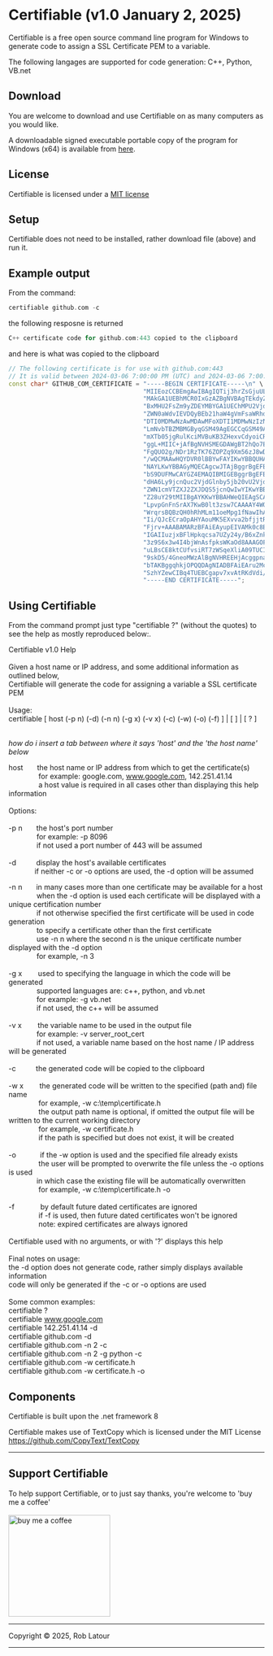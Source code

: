 # Certifiable (v1.0 January 2, 2025)

Certifiable is a free open source command line program for Windows to generate code to assign a SSL Certificate PEM to a variable.

The following langages are supported for code generation: C++, Python, VB.net

## Download 

You are welcome to download and use Certifiable on as many computers as you would like.

A downloadable signed executable portable copy of the program for Windows (x64) is available from [here](https://github.com/roblatour/setvol/releases/download/v1..0.0/certifiable.exe).

## License
Certifiable is licensed under a [MIT license](https://github.com/roblatour/certifiable/blob/main/LICENSE)

## Setup

Certifiable does not need to be installed, rather download file (above) and run it.


## Example output

From the command:

```cpp
certifiable github.com -c
```
the following resposne is returned 
```cpp
C++ certificate code for github.com:443 copied to the clipboard
```
and here is what was copied to the clipboard
```cpp
// The following certificate is for use with github.com:443
// It is valid between 2024-03-06 7:00:00 PM (UTC) and 2024-03-06 7:00:00 PM (UTC) inclusive.
const char* GITHUB_COM_CERTIFICATE = "-----BEGIN CERTIFICATE-----\n" \
                                     "MIIEozCCBEmgAwIBAgIQTij3hrZsGjuULNLEDrdCpTAKBggqhkjOPQQDAjCBjzEL\n" \
                                     "MAkGA1UEBhMCR0IxGzAZBgNVBAgTEkdyZWF0ZXIgTWFuY2hlc3RlcjEQMA4GA1UE\n" \
                                     "BxMHU2FsZm9yZDEYMBYGA1UEChMPU2VjdGlnbyBMaW1pdGVkMTcwNQYDVQQDEy5T\n" \
                                     "ZWN0aWdvIEVDQyBEb21haW4gVmFsaWRhdGlvbiBTZWN1cmUgU2VydmVyIENBMB4X\n" \
                                     "DTI0MDMwNzAwMDAwMFoXDTI1MDMwNzIzNTk1OVowFTETMBEGA1UEAxMKZ2l0aHVi\n" \
                                     "LmNvbTBZMBMGByqGSM49AgEGCCqGSM49AwEHA0IABARO/Ho9XdkY1qh9mAgjOUkW\n" \
                                     "mXTb05jgRulKciMVBuKB3ZHexvCdyoiCRHEMBfFXoZhWkQVMogNLo/lW215X3pGj\n" \
                                     "ggL+MIIC+jAfBgNVHSMEGDAWgBT2hQo7EYbhBH0Oqgss0u7MZHt7rjAdBgNVHQ4E\n" \
                                     "FgQUO2g/NDr1RzTK76ZOPZq9Xm56zJ8wDgYDVR0PAQH/BAQDAgeAMAwGA1UdEwEB\n" \
                                     "/wQCMAAwHQYDVR0lBBYwFAYIKwYBBQUHAwEGCCsGAQUFBwMCMEkGA1UdIARCMEAw\n" \
                                     "NAYLKwYBBAGyMQECAgcwJTAjBggrBgEFBQcCARYXaHR0cHM6Ly9zZWN0aWdvLmNv\n" \
                                     "bS9DUFMwCAYGZ4EMAQIBMIGEBggrBgEFBQcBAQR4MHYwTwYIKwYBBQUHMAKGQ2h0\n" \
                                     "dHA6Ly9jcnQuc2VjdGlnby5jb20vU2VjdGlnb0VDQ0RvbWFpblZhbGlkYXRpb25T\n" \
                                     "ZWN1cmVTZXJ2ZXJDQS5jcnQwIwYIKwYBBQUHMAGGF2h0dHA6Ly9vY3NwLnNlY3Rp\n" \
                                     "Z28uY29tMIIBgAYKKwYBBAHWeQIEAgSCAXAEggFsAWoAdwDPEVbu1S58r/OHW9lp\n" \
                                     "LpvpGnFnSrAX7KwB0lt3zsw7CAAAAY4WOvAZAAAEAwBIMEYCIQD7oNz/2oO8VGaW\n" \
                                     "WrqrsBQBzQH0hRhMLm11oeMpg1fNawIhAKWc0q7Z+mxDVYV/6ov7f/i0H/aAcHSC\n" \
                                     "Ii/QJcECraOpAHYAouMK5EXvva2bfjjtR2d3U9eCW4SU1yteGyzEuVCkR+cAAAGO\n" \
                                     "Fjrv+AAABAMARzBFAiEAyupEIVAMk0c8BVVpF0QbisfoEwy5xJQKQOe8EvMU4W8C\n" \
                                     "IGAIIuzjxBFlHpkqcsa7UZy24y/B6xZnktUw/Ne5q5hCAHcATnWjJ1yaEMM4W2zU\n" \
                                     "3z9S6x3w4I4bjWnAsfpksWKaOd8AAAGOFjrv9wAABAMASDBGAiEA+8OvQzpgRf31\n" \
                                     "uLBsCE8ktCUfvsiRT7zWSqeXliA09TUCIQDcB7Xn97aEDMBKXIbdm5KZ9GjvRyoF\n" \
                                     "9skD5/4GneoMWzAlBgNVHREEHjAcggpnaXRodWIuY29tgg53d3cuZ2l0aHViLmNv\n" \
                                     "bTAKBggqhkjOPQQDAgNIADBFAiEAru2McPr0eNwcWNuDEY0a/rGzXRfRrm+6XfZe\n" \
                                     "SzhYZewCIBq4TUEBCgapv7xvAtRKdVdi/b4m36Uyej1ggyJsiesA\n" \
                                     "-----END CERTIFICATE-----";
```


## Using Certifiable

From the command prompt just type "certifiable ?" (without the quotes) to see the help as mostly reproduced below:.

Certifiable v1.0 Help<br>
<br>
Given a host name or IP address, and some additional information as outlined below,<br>
Certifiable will generate the code for assigning a variable a SSL certificate PEM
<br><br>
Usage:<br>
certifiable [ host (-p n) (-d) (-n n) (-g x) (-v x) (-c) (-w) (-o) (-f) ] | [ ] | [ ? ]<br>
<br>

*how do i insert a tab between where it says 'host' and the 'the host name' below*

host&nbsp; &nbsp; &nbsp; &nbsp;the host name or IP address from which to get the certificate(s)<br>
 &nbsp; &nbsp; &nbsp; &nbsp; &nbsp; &nbsp; &nbsp; &nbsp;for example: google.com, www.google.com, 142.251.41.14<br>
  &nbsp; &nbsp; &nbsp; &nbsp; &nbsp; &nbsp; &nbsp; &nbsp;a host value is required in all cases other than displaying this help information<br>
<br>
Options:<br>
<br>
 -p n&nbsp; &nbsp; &nbsp; &nbsp;the host's port number<br>
&nbsp; &nbsp; &nbsp; &nbsp;&nbsp; &nbsp; &nbsp; &nbsp;for example: -p 8096<br>
&nbsp; &nbsp; &nbsp; &nbsp;&nbsp; &nbsp; &nbsp; &nbsp;if not used a port number of 443 will be assumed<br>
<br>
 -d &nbsp; &nbsp; &nbsp; &nbsp;&nbsp; display the host's available certificates<br>
&nbsp; &nbsp; &nbsp; &nbsp;&nbsp; &nbsp; &nbsp; if neither -c or -o options are used, the -d option will be assumed<br>

 -n n&nbsp; &nbsp; &nbsp; &nbsp;in many cases more than one certificate may be available for a host<br>
&nbsp; &nbsp; &nbsp; &nbsp;&nbsp; &nbsp; &nbsp; &nbsp;when the -d option is used each certificate will be displayed with a unique certification number<br>
&nbsp; &nbsp; &nbsp; &nbsp;&nbsp; &nbsp; &nbsp; &nbsp;if not otherwise specified the first certificate will be used in code generation<br>
&nbsp; &nbsp; &nbsp; &nbsp;&nbsp; &nbsp; &nbsp; &nbsp;to specify a certificate other than the first certificate<br>
&nbsp; &nbsp; &nbsp; &nbsp;&nbsp; &nbsp; &nbsp; &nbsp;use -n n where the second n is the unique certificate number displayed with the -d option<br>
&nbsp; &nbsp; &nbsp; &nbsp;&nbsp; &nbsp; &nbsp; &nbsp;for example, -n 3<br>
<br>
 -g x&nbsp; &nbsp; &nbsp; &nbsp; used to specifying the language in which the code will be generated<br>
&nbsp; &nbsp; &nbsp; &nbsp;&nbsp; &nbsp; &nbsp; &nbsp;supported languages are: c++, python, and vb.net<br>
&nbsp; &nbsp; &nbsp; &nbsp;&nbsp; &nbsp; &nbsp; &nbsp;for example: -g vb.net<br>
&nbsp; &nbsp; &nbsp; &nbsp;&nbsp; &nbsp; &nbsp; &nbsp;if not used, the c++ will be assumed<br>
<br>
 -v x&nbsp; &nbsp; &nbsp; &nbsp; the variable name to be used in the output file<br>
 &nbsp; &nbsp; &nbsp; &nbsp;&nbsp; &nbsp; &nbsp; &nbsp;for example: -v server_root_cert<br>
 &nbsp; &nbsp; &nbsp; &nbsp;&nbsp; &nbsp; &nbsp; &nbsp;if not used, a variable name based on the host name / IP address will be generated<br>
<br>
 -c&nbsp; &nbsp; &nbsp; &nbsp; &nbsp;   the generated code will be copied to the clipboard<br>
<br>
 -w x &nbsp; &nbsp; &nbsp; &nbsp;the generated code will be written to the specified (path and) file name<br>
&nbsp; &nbsp; &nbsp; &nbsp; &nbsp; &nbsp; &nbsp; &nbsp;for example, -w c:\temp\certificate.h<br>
&nbsp; &nbsp; &nbsp; &nbsp;&nbsp; &nbsp; &nbsp; &nbsp; the output path name is optional, if omitted the output file will be written to the current working directory<br>
&nbsp; &nbsp; &nbsp; &nbsp;&nbsp; &nbsp; &nbsp; &nbsp; for example, -w certificate.h<br>
&nbsp; &nbsp; &nbsp; &nbsp;&nbsp; &nbsp; &nbsp; &nbsp; if the path is specified but does not exist, it will be created<br>
<br>
 -o&nbsp; &nbsp; &nbsp; &nbsp; &nbsp; &nbsp; if the -w option is used and the specified file already exists<br>
 &nbsp; &nbsp; &nbsp; &nbsp;&nbsp; &nbsp; &nbsp; &nbsp; the user will be prompted to overwrite the file unless the -o options is used<br>
 &nbsp; &nbsp; &nbsp; &nbsp;&nbsp; &nbsp; &nbsp; &nbsp;in which case the existing file will be automatically overwritten<br>
 &nbsp; &nbsp; &nbsp; &nbsp;&nbsp; &nbsp; &nbsp; &nbsp; for example, -w c:\temp\certificate.h -o<br>
<br>
 -f&nbsp; &nbsp; &nbsp; &nbsp;&nbsp; &nbsp; &nbsp; by default future dated certificates are ignored<br>
 &nbsp; &nbsp; &nbsp; &nbsp;&nbsp; &nbsp; &nbsp; &nbsp; if -f is used, then future dated certificates won't be ignored<br>
 &nbsp; &nbsp; &nbsp; &nbsp;&nbsp; &nbsp; &nbsp; &nbsp; note: expired certificates are always ignored<br>
<br>
 Certifiable used with no arguments, or with '?' displays this help<br>
<br>
Final notes on usage:<br>
 the -d option does not generate code, rather simply displays available information<br>
 code will only be generated if the -c or -o options are used<br>
<br>
Some common examples:<br>
 certifiable ?<br>
 certifiable www.google.com<br>
 certifiable 142.251.41.14 -d<br>
 certifiable github.com -d<br>
 certifiable github.com -n 2 -c<br>
 certifiable github.com -n 2 -g python -c<br>
 certifiable github.com -w certificate.h<br>
 certifiable github.com -w certificate.h -o<br>


## Components

Certifiable is built upon the .net framework 8

Certifiable makes use of TextCopy which is licensed under the MIT License
https://github.com/CopyText/TextCopy

* * *
 ## Support Certifiable

 To help support Certifiable, or to just say thanks, you're welcome to 'buy me a coffee'<br><br>
[<img alt="buy me  a coffee" width="200px" src="https://cdn.buymeacoffee.com/buttons/v2/default-blue.png" />](https://www.buymeacoffee.com/roblatour)
* * *
Copyright © 2025, Rob Latour
* * *
